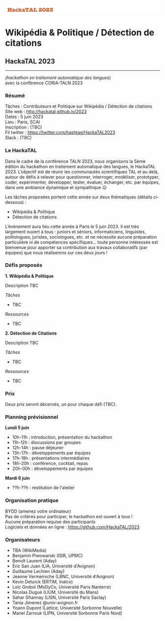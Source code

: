 ![HackaTAL 2023](https://raw.githubusercontent.com/HackaTAL/2023/gh-pages/HackaTAL_2023.png)

# Wikipédia & Politique / Détection de citations

## HackaTAL 2023
---------------
*(hackathon en traitement automatique des langues)*  
avec la conférence CORIA-TALN 2023

### Résumé

Tâches : Contributeurs et Politique sur Wikipédia / Détection de citations 
Site web : http://hackatal.github.io/2023  
Dates : 5 juin 2023  
Lieu : Paris, SCAI  
Inscription : (TBC)  
Fil twitter : https://twitter.com/hashtag/HackaTAL2023  
Slack : (TBC)  

### Le HackaTAL

Dans le cadre de la conférence TALN 2023, nous organisons la 5ème édition du hackathon en traitement automatique des langues, le HackaTAL 2023. L’objectif est de réunir les communautés scientifiques TAL et au delà, autour de défis à relever pour questionner, interroger, modéliser, prototyper, coder, expérimenter, développer, tester, évaluer, échanger, etc. par équipes, dans une ambiance dynamique et sympathique 😉

Les tâches proposées portent cette année sur deux thématiques (détails ci-dessous) :

- Wikipédia & Politique
- Détection de citations

L’événement aura lieu cette année à Paris le 5 juin 2023. Il est très largement ouvert à tous : juniors et séniors, informaticiens, linguistes, politologues, juristes, sociologues, etc. et ne nécessite aucune préparation particulière ni de compétences spécifiques... toute personne intéressée est bienvenue  pour apporter sa contribution aux travaux collaboratifs (par équipes) que nous réaliserons sur ces deux jours !

### Défis proposés

**1. Wikipédia & Politique**

Description TBC

*Tâches*

- TBC

*Ressources*

- TBC

**2. Détection de Citations**

Description TBC

*Tâches*

- TBC

*Ressources*

- TBC

### Prix

Deux prix seront décernés, un pour chaque défi (TBC).

### Planning prévisionnel

**Lundi 5 juin**

- 10h-11h : introduction, présentation du hackathon
- 11h-12h : discussions par groupes
- 12h-14h : pause déjeuner
- 13h-17h : développements par équipes
- 17h-18h : présentations intermédiaires
- 18h-20h : conférence, cocktail, repas
- 20h-00h : développements par équipes

**Mardi 6 juin**

- ??h-??h : restitution de l'atelier

### Organisation pratique

BYOD (amenez votre ordinateur)  
Pas de critères pour participer, le hackathon est ouvert à tous !  
Aucune préparation requise des participants  
Logiciels et données en ligne : https://github.com/HackaTAL/2023  

### Organisateurs

- TBA (WikiMedia)
- Benjamin Piwowarski (ISIR, UPMC)
- Benoît Laurent (Aday)
- Éric San Juan (LIA, Université d'Avignon)
- Guillaume Lechien (Aday)
- Jeanne Vermeirsche (LBNC, Université d'Avignon)
- Kevin Deturck (ERTIM, Inalco)
- Loïc Grobol (MoDyCo, Université Paris Nanterre)
- Nicolas Dugué (LIUM, Université du Mans)
- Sahar Ghannay (LISN, Université Paris Saclay)
- Tania Jimenez @univ-avignon.fr
- Yoann Dupont (Lattice, Université Sorbonne Nouvelle)
- Manel Zarrouk (LIPN, Université Sorbonne Paris Nord)
